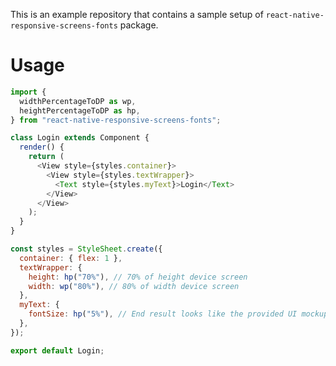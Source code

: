 This is an example repository that contains a sample setup of `react-native-responsive-screens-fonts` package.

# Usage

```javascript
import {
  widthPercentageToDP as wp,
  heightPercentageToDP as hp,
} from "react-native-responsive-screens-fonts";

class Login extends Component {
  render() {
    return (
      <View style={styles.container}>
        <View style={styles.textWrapper}>
          <Text style={styles.myText}>Login</Text>
        </View>
      </View>
    );
  }
}

const styles = StyleSheet.create({
  container: { flex: 1 },
  textWrapper: {
    height: hp("70%"), // 70% of height device screen
    width: wp("80%"), // 80% of width device screen
  },
  myText: {
    fontSize: hp("5%"), // End result looks like the provided UI mockup
  },
});

export default Login;
```
